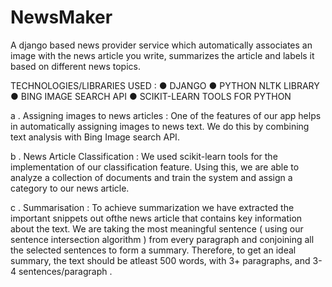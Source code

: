 # NewsMaker
A django based news provider service which automatically associates an image with the news article you write, summarizes the article and labels it based on different news topics.


TECHNOLOGIES/LIBRARIES USED :
● DJANGO
● PYTHON NLTK LIBRARY
● BING IMAGE SEARCH API
● SCIKIT-LEARN TOOLS FOR PYTHON

a .  Assigning images to news articles :
One of the features of our app helps in automatically assigning images to news text.
We do this by combining text analysis with Bing Image search API.

b .  News Article Classification :
We used scikit-learn tools for the implementation of our classification feature. 
Using this, we are able to analyze a collection of documents and train the system and assign a category to our news article.

c .  Summarisation  :
To achieve summarization we have extracted the important snippets out ofthe news article that contains key information about the text.
We are taking the most meaningful sentence ( using our sentence intersection algorithm ) from every paragraph and conjoining all the selected sentences to form a summary.
Therefore, to get an ideal summary, the text should be atleast 500 words, with 3+ paragraphs, and 3-4 sentences/paragraph .
